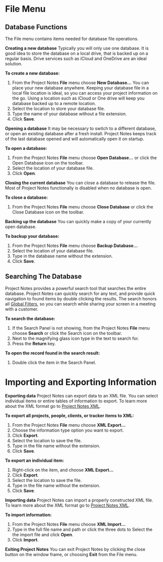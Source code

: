 # File Menu

## Database Functions
The File menu contains items needed for database file operations.

**Creating a new database**
Typically you will only use one database. It is good idea to store the database on a local drive, that is backed up on a regular basis. Drive services such as iCloud and OneDrive are an ideal solution.

**To create a new database:**
1. From the Project Notes **File** menu choose **New Database...** You can place your new database anywhere. Keeping your database file in a local file location is ideal, so you can access your project information on the go. Using a location such as iCloud or One drive will keep you database backed up to a remote location.
2. Select the location to store your database file.
3. Type the name of your database without a file extension.
4. Click **Save**.

**Opening a database**
It may be necessary to switch to a different database, or open an existing database after a fresh install. Project Notes keeps track of the last database opened and will automatically open it on startup.

**To open a database:**
1. From the Project Notes **File** menu choose **Open Database...** or click the Open Database icon on the toolbar.
2. Select the location of your database file.
3. Click **Open**.

**Closing the current database**
You can close a database to release the file. Most of Project Notes functionally is disabled when no database is open.

**To close a database:**
1. From the Project Notes **File** menu choose **Close Database** or click the Close Database icon on the toolbar.

**Backing up the database**
You can quickly make a copy of your currently open database.

**To backup your database:**
1. From the Project Notes **File** menu choose **Backup Database...**
2. Select the location of your database file.
3. Type in the database name without the extension.
4. Click **Save**.

## Searching The Database
Project Notes provides a powerful search tool that searches the entire database. Project Notes can quickly search for any text, and provide quick navigation to found items by double clicking the results. The search honors all [Global Filters](<PresentingToClients>), so you can search while sharing your screen in a meeting with a customer.

**To search the database:**
1. If the Search Panel is not showing, from the Project Notes **File** menu choose **Search** or click the Search icon on the toolbar.
2. Next to the magnifying glass icon type in the text to search for.
3. Press the **Return** key.

**To open the record found in the search result:**
1. Double click the item in the Search Panel.

# Importing and Exporting Information

**Exporting data**
Project Notes can export data to an XML file. You can select individual items or entire tables of information to export. To learn more about the XML format go to [Project Notes XML](<ProjectNotesXML>).

**To export all projects, people, clients, or tracker items to XML:**
1. From the Project Notes **File** menu choose **XML Export...**
2. Choose the information type option you want to export.
3. Click **Export**.
4. Select the location to save the file.
5. Type in the file name without the extension.
6. Click **Save**.

**To export an individual item:**
1. Right-click on the item, and choose **XML Export...**
2. Click **Export**.
3. Select the location to save the file.
4. Type in the file name without the extension.
5. Click **Save**.

**Importing data**
Project Notes can import a properly constructed XML file.  To learn more about the XML format go to [Project Notes XML](<ProjectNotesXML>).

**To import information:**
1. From the Project Notes **File** menu choose **XML Import...**
2. Type in the full file name and path or click the three dots to Select the the import file and click **Open**.
3. Click **Import**.

**Exiting Project Notes**
You can exit Project Notes by clicking the close button on the window frame, or choosing **Exit** from the File menu.
